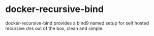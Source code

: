 # docker-recursive-bind
docker-recursive-bind provides a bind9 named setup for self hosted recursive dns
out of the box, clean and simple.
